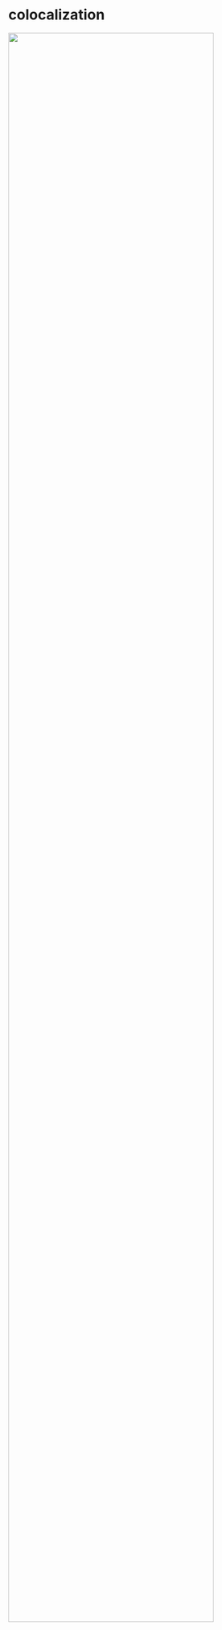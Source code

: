 # colocalization
 
<img src="https://github.com/shiown026/colocalization/assets/124115427/b17841c2-8f1d-4a78-b6f2-cb457bac2406" width="90%"></img> 
